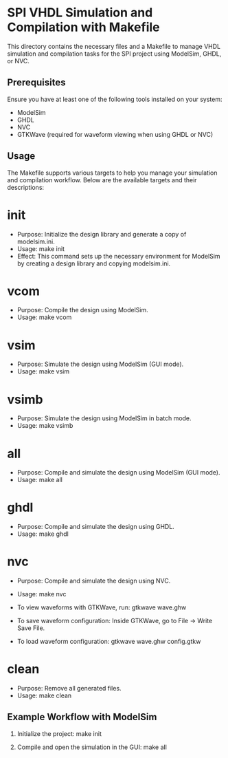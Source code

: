 # SPI VHDL Simulation and Compilation with Makefile

This directory contains the necessary files and a Makefile to manage VHDL simulation and compilation tasks for the SPI project using ModelSim, GHDL, or NVC.

## Prerequisites

Ensure you have at least one of the following tools installed on your system:

- ModelSim
- GHDL 
- NVC 
- GTKWave (required for waveform viewing when using GHDL or NVC)

## Usage

The Makefile supports various targets to help you manage your simulation and compilation workflow. Below are the available targets and their descriptions:

# init
- Purpose: Initialize the design library and generate a copy of modelsim.ini.
- Usage: 
  make init
- Effect: This command sets up the necessary environment for ModelSim by creating a design library and copying modelsim.ini.

# vcom
- Purpose: Compile the design using ModelSim.
- Usage:
  make vcom

# vsim
- Purpose: Simulate the design using ModelSim (GUI mode).
- Usage:
  make vsim

# vsimb
- Purpose: Simulate the design using ModelSim in batch mode.
- Usage:
  make vsimb

# all
- Purpose: Compile and simulate the design using ModelSim (GUI mode).
- Usage:
  make all

# ghdl
- Purpose: Compile and simulate the design using GHDL.
- Usage:
  make ghdl

# nvc
- Purpose: Compile and simulate the design using NVC.
- Usage:
  make nvc

- To view waveforms with GTKWave, run:
  gtkwave wave.ghw
- To save waveform configuration:
  Inside GTKWave, go to File -> Write Save File.
- To load waveform configuration:
  gtkwave wave.ghw config.gtkw

# clean
- Purpose: Remove all generated files.
- Usage:
  make clean

## Example Workflow with ModelSim

1. Initialize the project:
   make init

2. Compile and open the simulation in the GUI:
   make all
